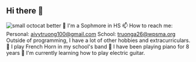 ## Hi there 👋
![small octocat better](https://github.com/atruong07/atruong07/assets/146837696/b60f11d8-77c0-4b5b-9f6e-10b00adca17d)
🏫 I'm a Sophmore in HS 
📫 How to reach me: Personal: aivytruong100@gmail.com    School: truonga26@wpsma.org 
Outside of programming, I have a lot of other hobbies and extracurriculars.
📯 I play French Horn in my school's band 
🎹 I have been playing piano for 8 years 
🎸 I'm currently learning how to play electric guitar. 



<!--
**atruong07/atruong07** is a ✨ _special_ ✨ repository because its `README.md` (this file) appears on your GitHub profile.

Here are some ideas to get you started:

- 🔭 I’m currently working on ...
- 🌱 I’m currently learning ...
- 👯 I’m looking to collaborate on ...
- 🤔 I’m looking for help with ...
- 💬 Ask me about ...
- 📫 How to reach me: ...
- 😄 Pronouns: ...
- ⚡ Fun fact: ...
-->
